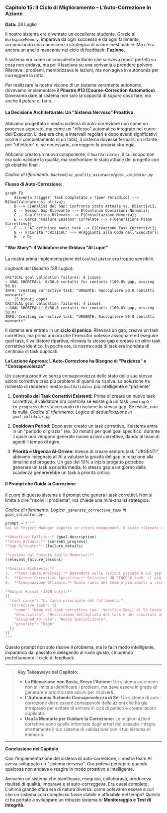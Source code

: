 ### **Capitolo 15: Il Ciclo di Miglioramento – L'Auto-Correzione in Azione**

**Data:** 28 Luglio

Il nostro sistema era diventato un eccellente studente. Grazie al `WorkspaceMemory`, imparava da ogni successo e da ogni fallimento, accumulando una conoscenza strategica di valore inestimabile. Ma c'era ancora un anello mancante nel ciclo di feedback: **l'azione**.

Il sistema era come un consulente brillante che scriveva report perfetti su cosa non andava, ma poi li lasciava su una scrivania a prendere polvere. Rilevava i problemi, memorizzava le lezioni, ma non agiva in autonomia per correggere la rotta.

Per realizzare la nostra visione di un sistema veramente autonomo, dovevamo implementare il **Pilastro #13 (Course-Correction Automatico)**. Dovevamo dare al sistema non solo la capacità di *sapere* cosa fare, ma anche il *potere* di farlo.

#### **La Decisione Architetturale: Un "Sistema Nervoso" Proattivo**

Abbiamo progettato il nostro sistema di auto-correzione non come un processo separato, ma come un "riflesso" automatico integrato nel cuore dell'Executor. L'idea era che, a intervalli regolari e dopo eventi significativi (come il completamento di un task), il sistema dovesse fermarsi un istante per "riflettere" e, se necessario, correggere la propria strategia.

Abbiamo creato un nuovo componente, il `GoalValidator`, il cui scopo non era solo validare la qualità, ma confrontare lo stato attuale del progetto con gli obiettivi finali.

*Codice di riferimento: `backend/ai_quality_assurance/goal_validator.py`*

**Flusso di Auto-Correzione:**

```mermaid
graph TD
    A[Evento Trigger: Task Completato o Timer Periodico] --> B{GoalValidator si attiva};
    B --> C[Analisi del Gap: Confronta Stato Attuale vs. Obiettivi];
    C -- Nessun Gap Rilevante --> D[Continua Operazioni Normali];
    C -- Gap Critico Rilevato --> E{Consultazione Memoria};
    E -- Cerca "Failure Lessons" Correlate --> F{Generazione Piano Correttivo};
    F -- L'AI definisce nuovi task --> G[Creazione Task Correttivi];
    G -- Priorità "CRITICAL" --> H{Aggiunti alla Coda dell'Executor};
    H --> D;
```

#### **"War Story": Il Validatore che Gridava "Al Lupo!"**

La nostra prima implementazione del `GoalValidator` era troppo sensibile.

*Logbook del Disastro (28 Luglio):*
```
CRITICAL goal validation failures: 4 issues
⚠️ GOAL SHORTFALL: 0/50.0 contatti for contacts (100.0% gap, missing 50.0)
INFO: Creating corrective task: "URGENTE: Raccogliere 50.0 contatti mancanti"
... (5 minuti dopo)
CRITICAL goal validation failures: 4 issues
⚠️ GOAL SHORTFALL: 0/50.0 contatti for contacts (100.0% gap, missing 50.0)
INFO: Creating corrective task: "URGENTE: Raccogliere 50.0 contatti mancanti"
```
Il sistema era entrato in un **ciclo di panico**. Rilevava un gap, creava un task correttivo, ma prima ancora che l'Executor potesse assegnare ed eseguire quel task, il validatore ripartiva, rilevava lo stesso gap e creava un *altro* task correttivo identico. In poche ore, la nostra coda di task era inondata di centinaia di task duplicati.

**La Lezione Appresa: L'Auto-Correzione ha Bisogno di "Pazienza" e "Consapevolezza"**

Un sistema proattivo senza consapevolezza dello stato delle sue stesse azioni correttive crea più problemi di quanti ne risolva. La soluzione ha richiesto di rendere il nostro `GoalValidator` più intelligente e "paziente".

1.  **Controllo dei Task Correttivi Esistenti:** Prima di creare un nuovo task correttivo, il validatore ora controlla se esiste già un task `pending` o `in_progress` che sta cercando di risolvere lo stesso gap. Se esiste, non fa nulla.
    *Codice di riferimento: Logica di deduplicazione in `goal_validator.py`*

2.  **Cooldown Period:** Dopo aver creato un task correttivo, il sistema entra in un "periodo di grazia" (es. 30 minuti) per quel goal specifico, durante il quale non vengono generate nuove azioni correttive, dando al team di agenti il tempo di agire.

3.  **Priorità e Urgenza AI-Driven:** Invece di creare sempre task "URGENTI", abbiamo insegnato all'AI a valutare la gravità del gap in relazione alla timeline del progetto. Un gap del 10% a inizio progetto potrebbe generare un task a priorità media; lo stesso gap a un giorno dalla scadenza genererebbe un task a priorità critica.

#### **Il Prompt che Guida la Correzione**

Il cuore di questo sistema è il prompt che genera i task correttivi. Non si limita a dire "risolvi il problema", ma chiede una mini-analisi strategica.

*Codice di riferimento: Logica `_generate_corrective_task` in `goal_validator.py`*
```python
prompt = f"""
Sei un Project Manager esperto in crisis management. È stato rilevato un gap critico tra lo stato attuale del progetto e gli obiettivi prefissati.

**Obiettivo Fallito:** {goal.description}
**Stato Attuale:** {current_progress}
**Gap Rilevato:** {failure_details}

**Lezioni dal Passato (dalla Memoria):**
{relevant_failure_lessons}

**Analisi Richiesta:**
1.  **Root Cause Analysis:** Basandoti sulle lezioni passate e sul gap, qual è la causa più probabile di questo fallimento? (es. "I task erano troppo teorici", "Mancava un tool di verifica email").
2.  **Azione Correttiva Specifica:** Definisci UN SINGOLO task, il più specifico e azionabile possibile, per iniziare a colmare questo gap. Non essere generico.
3.  **Assegnazione Ottimale:** Quale ruolo del team è più adatto a risolvere questo problema?

**Output Format (JSON only):**
{{
  "root_cause": "La causa principale del fallimento.",
  "corrective_task": {{
    "name": "Nome del task correttivo (es. 'Verifica Email di 50 Contatti Esistenti')",
    "description": "Descrizione dettagliata del task e del risultato atteso.",
    "assigned_to_role": "Ruolo Specializzato",
    "priority": "high"
  }}
}}
"""
```
Questo prompt non solo risolve il problema, ma lo fa in modo intelligente, imparando dal passato e delegando al ruolo giusto, chiudendo perfettamente il ciclo di feedback.

---
> **Key Takeaways del Capitolo:**
>
> *   **La Rilevazione non Basta, Serve l'Azione:** Un sistema autonomo non si limita a identificare i problemi, ma deve essere in grado di generare e prioritizzare azioni per risolverli.
> *   **L'Autonomia Richiede Consapevolezza di Sé:** Un sistema di auto-correzione deve essere consapevole delle azioni che ha già intrapreso per evitare di entrare in cicli di panico e creare lavoro duplicato.
> *   **Usa la Memoria per Guidare la Correzione:** Le migliori azioni correttive sono quelle informate dagli errori del passato. Integra strettamente il tuo sistema di validazione con il tuo sistema di memoria.
---

**Conclusione del Capitolo**

Con l'implementazione del sistema di auto-correzione, il nostro team AI aveva sviluppato un "sistema nervoso". Ora poteva percepire quando qualcosa non andava e reagire in modo proattivo e intelligente.

Avevamo un sistema che pianificava, eseguiva, collaborava, produceva risultati di qualità, imparava e si auto-correggeva. Era quasi completo. L'ultima grande sfida era di natura diversa: come potevamo essere sicuri che un sistema così complesso fosse stabile e affidabile nel tempo? Questo ci ha portato a sviluppare un robusto sistema di **Monitoraggio e Test di Integrità**.
